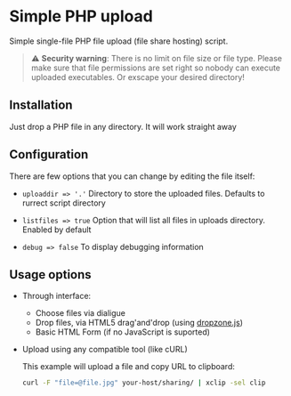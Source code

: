 # Simple PHP upload

Simple single-file PHP file upload (file share hosting) script.

> :warning: **Security warning**: There is no limit on file size or file type. Please make sure that file permissions are set right so nobody can execute uploaded executables. Or exscape your desired directory!

## Installation

Just drop a PHP file in any directory. It will work straight away

## Configuration

There are few options that you can change by editing the file itself:

- `uploaddir => '.'`
	Directory to store the uploaded files. Defaults to rurrect script directory

- `listfiles => true`
	Option that will list all files in uploads directory. Enabled by default

- `debug => false`
	To display debugging information

## Usage options

- Through interface:
	- Choose files via dialigue
	- Drop files, via HTML5 drag'and'drop (using [dropzone.js](http://www.dropzonejs.com/))
	- Basic HTML Form (if no JavaScript is suported)
- Upload using any compatible tool (like cURL)

	This example will upload a file and copy URL to clipboard:

	```bash
	curl -F "file=@file.jpg" your-host/sharing/ | xclip -sel clip
	```
